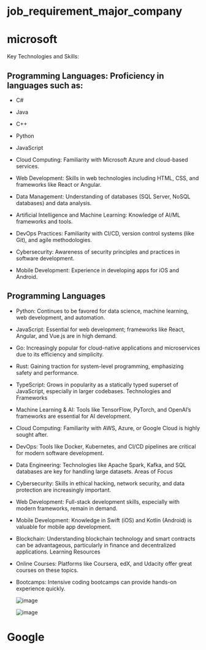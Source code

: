 # job_requirement_major_company

# microsoft

Key Technologies and Skills:<br />
## Programming Languages: Proficiency in languages such as:

* C#
- Java
* C++
* Python
* JavaScript
* Cloud Computing: Familiarity with Microsoft Azure and cloud-based services.

* Web Development: Skills in web technologies including HTML, CSS, and frameworks like React or Angular.

* Data Management: Understanding of databases (SQL Server, NoSQL databases) and data analysis.

* Artificial Intelligence and Machine Learning: Knowledge of AI/ML frameworks and tools.

* DevOps Practices: Familiarity with CI/CD, version control systems (like Git), and agile methodologies.

* Cybersecurity: Awareness of security principles and practices in software development.

* Mobile Development: Experience in developing apps for iOS and Android.


## Programming Languages
* Python: Continues to be favored for data science, machine learning, web development, and automation.
* JavaScript: Essential for web development; frameworks like React, Angular, and Vue.js are in high demand.
* Go: Increasingly popular for cloud-native applications and microservices due to its efficiency and simplicity.
* Rust: Gaining traction for system-level programming, emphasizing safety and performance.
* TypeScript: Grows in popularity as a statically typed superset of JavaScript, especially in larger codebases.
Technologies and Frameworks
* Machine Learning & AI: Tools like TensorFlow, PyTorch, and OpenAI’s frameworks are essential for AI development.
* Cloud Computing: Familiarity with AWS, Azure, or Google Cloud is highly sought after.
* DevOps: Tools like Docker, Kubernetes, and CI/CD pipelines are critical for modern software development.
* Data Engineering: Technologies like Apache Spark, Kafka, and SQL databases are key for handling large datasets.
Areas of Focus
* Cybersecurity: Skills in ethical hacking, network security, and data protection are increasingly important.
* Web Development: Full-stack development skills, especially with modern frameworks, remain in demand.
* Mobile Development: Knowledge in Swift (iOS) and Kotlin (Android) is valuable for mobile app development.
* Blockchain: Understanding blockchain technology and smart contracts can be advantageous, particularly in finance and decentralized applications.
Learning Resources
* Online Courses: Platforms like Coursera, edX, and Udacity offer great courses on these topics.
* Bootcamps: Intensive coding bootcamps can provide hands-on experience quickly.

  ![image](https://github.com/user-attachments/assets/fa517b09-a6eb-4ac7-be9e-8189ca2f0172)

  ![image](https://github.com/user-attachments/assets/16d1ba81-a82a-419c-a5a9-ee2ce928450d)


# Google
  
